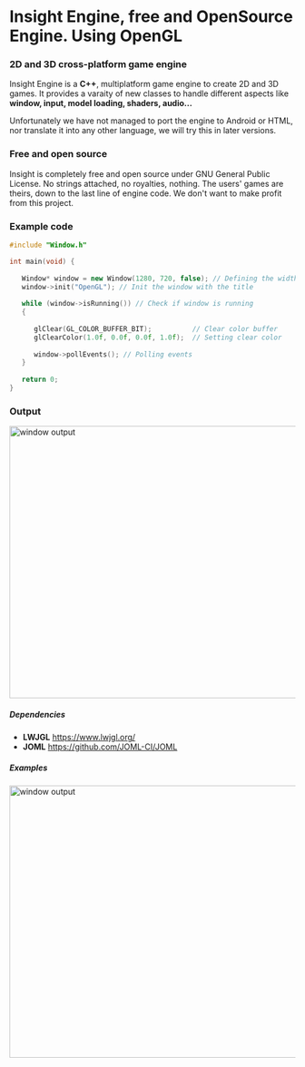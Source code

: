 # Insight Engine, free and OpenSource Engine. Using OpenGL
### 2D and 3D cross-platform game engine
Insight Engine is a **C++**, multiplatform game engine to create 2D and 3D games. It provides a varaity of new classes to handle different aspects like **window, input, model loading, shaders, audio...**

Unfortunately we have not managed to port the engine to Android or HTML, nor translate it into any other language, we will try this in later versions.

### Free and open source
Insight is completely free and open source under GNU General Public License. No strings attached, no royalties, nothing. The users' games are theirs, down to the last line of engine code. We don't want to make profit from this project.

### Example code
```cpp
#include "Window.h"

int main(void) {
 
   Window* window = new Window(1280, 720, false); // Defining the width, height and the fullscreen state
   window->init("OpenGL"); // Init the window with the title
   
   while (window->isRunning()) // Check if window is running
   {
      
      glClear(GL_COLOR_BUFFER_BIT);          // Clear color buffer
      glClearColor(1.0f, 0.0f, 0.0f, 1.0f);  // Setting clear color
      
      window->pollEvents(); // Polling events
   }
   
   return 0;
}
```
### Output
<img width="854" height="480" src="https://raw.githubusercontent.com/AlKiam/InsightEngine/master/images/examplewindow.png" alt="window output"/>

##### Dependencies
  * **LWJGL** https://www.lwjgl.org/
  * **JOML** https://github.com/JOML-CI/JOML

##### Examples
<img width="854" height="480" src="https://raw.githubusercontent.com/AlKiam/InsightEngine/master/images/exmple1.png" alt="window output"/>

